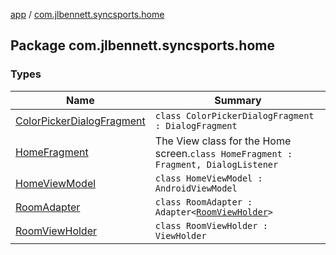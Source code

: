 [app](../index.md) / [com.jlbennett.syncsports.home](./index.md)

## Package com.jlbennett.syncsports.home

### Types

| Name | Summary |
|---|---|
| [ColorPickerDialogFragment](-color-picker-dialog-fragment/index.md) | `class ColorPickerDialogFragment : DialogFragment` |
| [HomeFragment](-home-fragment/index.md) | The View class for the Home screen.`class HomeFragment : Fragment, DialogListener` |
| [HomeViewModel](-home-view-model/index.md) | `class HomeViewModel : AndroidViewModel` |
| [RoomAdapter](-room-adapter/index.md) | `class RoomAdapter : Adapter<`[`RoomViewHolder`](-room-view-holder/index.md)`>` |
| [RoomViewHolder](-room-view-holder/index.md) | `class RoomViewHolder : ViewHolder` |
